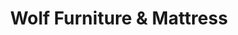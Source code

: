 ---
title: "Wolf Furniture & Mattress"
url: /pasadena/wolf-furniture-and-mattress/
shop: furniture
---